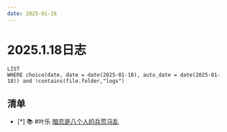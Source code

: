 ```yaml
---
date: 2025-01-18
---
```


# 2025.1.18日志

```dataview
LIST
WHERE choice(date, date = date(2025-01-18), auto_date = date(2025-01-18)) and !contains(file.folder,"logs")
```

## 清单

- [*] 📚 #叶乐 [暗恋是八个人的兵荒马乱](../QZ/暗恋是八个人的兵荒马乱.md)
